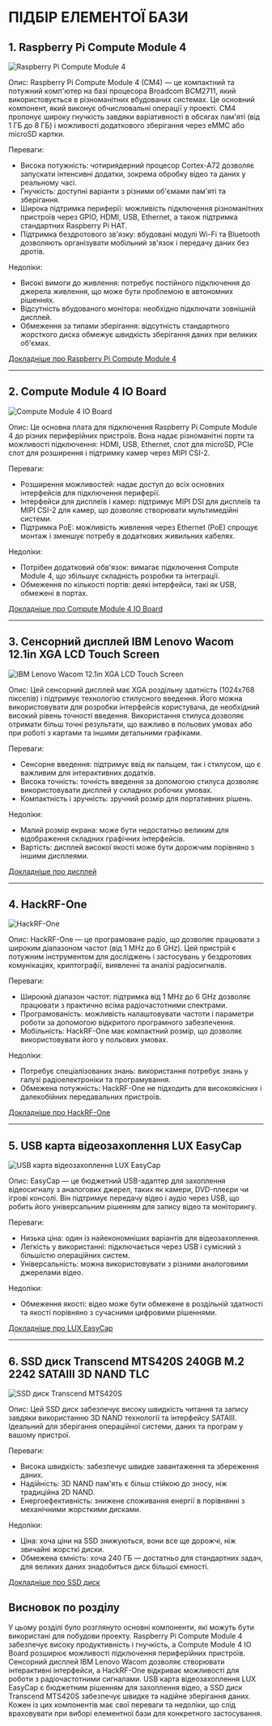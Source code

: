 <!-- ---
Деталі

[Rasberry Pi Compute Module 4](https://www.raspberrypi.com/products/compute-module-4/?variant=raspberry-pi-cm4108032)

![alt text](imgs/image-4.png)

Specification
Broadcom BCM2711 quad-core Cortex-A72 (ARM v8) 64-bit SoC @ 1.5GHz
H.265 (HEVC) (up to 4Kp60 decode), H.264 (up to 1080p60 decode, 1080p30 encode) 
OpenGL ES 3.1, Vulkan 1.0
Options for 1GB, 2GB, 4GB or 8GB LPDDR4-3200 SDRAM (depending on variant)
Options for 0GB ("Lite"), 8GB, 16GB or 32GB eMMC Flash memory (depending on variant)
Option for fully certified radio module:
2.4 GHz, 5.0 GHz IEEE 802.11 b/g/n/ac wireless;
Bluetooth 5.0, BLE;
On-board electronic switch to select either external or PCB trace antenna


[Compute Module 4 IO Board](https://www.raspberrypi.com/products/compute-module-4-io-board/)

![alt text](imgs/image-3.png)

Specification
External power connector (+12V, +5V)
2 x full-size HDMI® 2.0 connectors
2 x USB 2.0 connectors, with header for two additional connectors
Gigabit Ethernet RJ45 with PoE support
Micro USB socket for updating Compute Module 4
MicroSD card socket for Compute Module 4 Lite (without eMMC) variants
PCIe Gen 2 x1 socket
Standard fan connector
2 x MIPI DSI display FPC connectors (22-pin 0.5 mm pitch cable)
2 x MIPI CSI-2 camera FPC connectors (22-pin 0.5 mm pitch cable)
Standard Raspberry Pi HAT connectors
Real-time clock with battery socket and ability to wake Compute Module 4
Various jumpers to disable specific features, e.g. wireless connectivity, EEPROM writing


дисплей сенсорний з підтримкою стилусів
[IBM Lenovo Wacom 12.1in XGA LCD Touch Screen 13N7241 Laptop SU5R-12S05AS-02X](https://www.alancomputech.com/ibm-lenovo-wacom-12-1in-xga-lcd-touch-screen-13n7241-laptop-su5r-12s05as-02x-13n7241.html)

![alt text](imgs/image-2.png)

[HackRF-One](https://github.com/dodgymike/hackrf-wiki/blob/master/HackRF-One.md)

![alt text](imgs/image-1.png)

[USB карта відеозахоплення LUX EasyCap ](https://hard.rozetka.com.ua/ua/38510320/p38510320/)

![alt text](imgs/image.png)

[SSD диск Transcend MTS420S 240GB M.2 2242 SATAIII 3D NAND TLC (TS240GMTS420S)](https://hard.rozetka.com.ua/ua/transcend-ts240gmts420s/p436737317/)

![alt text](imgs/image-5.png)
--- -->


# ПІДБІР ЕЛЕМЕНТОЇ БАЗИ

## 1. Raspberry Pi Compute Module 4

![Raspberry Pi Compute Module 4](imgs/image-4.png)

Опис:
Raspberry Pi Compute Module 4 (CM4) — це компактний та потужний комп'ютер на базі процесора Broadcom BCM2711, який використовується в різноманітних вбудованих системах. Це основний компонент, який виконує обчислювальні операції у проекті. CM4 пропонує широку гнучкість завдяки варіативності в обсягах пам'яті (від 1 ГБ до 8 ГБ) і можливості додаткового зберігання через eMMC або microSD картки.

Переваги:
- Висока потужність: чотириядерний процесор Cortex-A72 дозволяє запускати інтенсивні додатки, зокрема обробку відео та даних у реальному часі.
- Гнучкість: доступні варіанти з різними об'ємами пам'яті та зберігання.
- Широка підтримка периферії: можливість підключення різноманітних пристроїв через GPIO, HDMI, USB, Ethernet, а також підтримка стандартних Raspberry Pi HAT.
- Підтримка бездротового зв'язку: вбудовані модулі Wi-Fi та Bluetooth дозволяють організувати мобільний зв'язок і передачу даних без дротів.

Недоліки:
- Високі вимоги до живлення: потребує постійного підключення до джерела живлення, що може бути проблемою в автономних рішеннях.
- Відсутність вбудованого монітора: необхідно підключати зовнішній дисплей.
- Обмеження за типами зберігання: відсутність стандартного жорсткого диска обмежує швидкість зберігання даних при великих об'ємах.

[Докладніше про Raspberry Pi Compute Module 4](https://www.raspberrypi.com/products/compute-module-4/?variant=raspberry-pi-cm4108032)

---


## 2. Compute Module 4 IO Board

![Compute Module 4 IO Board](imgs/image-3.png)

Опис:
Це основна плата для підключення Raspberry Pi Compute Module 4 до різних периферійних пристроїв. Вона надає різноманітні порти та можливості підключення: HDMI, USB, Ethernet, слот для microSD, PCIe слот для розширення і підтримку камер через MIPI CSI-2.

Переваги:
- Розширення можливостей: надає доступ до всіх основних інтерфейсів для підключення периферії.
- Інтерфейси для дисплеїв і камер: підтримує MIPI DSI для дисплеїв та MIPI CSI-2 для камер, що дозволяє створювати мультимедійні системи.
- Підтримка PoE: можливість живлення через Ethernet (PoE) спрощує монтаж і зменшує потребу в додаткових живильних кабелях.

Недоліки:
- Потрібен додатковий обв'язок: вимагає підключення Compute Module 4, що збільшує складність розробки та інтеграції.
- Обмеження по кількості портів: деякі інтерфейси, такі як USB, обмежені в портах.

[Докладніше про Compute Module 4 IO Board](https://www.raspberrypi.com/products/compute-module-4-io-board/)



---

## 3. Сенсорний дисплей IBM Lenovo Wacom 12.1in XGA LCD Touch Screen

![IBM Lenovo Wacom 12.1in XGA LCD Touch Screen](imgs/image-2.png)

Опис:
Цей сенсорний дисплей має XGA роздільну здатність (1024x768 пікселів) і підтримує технологію стилусного введення. Його можна використовувати для розробки інтерфейсів користувача, де необхідний високий рівень точності введення. Використання стилуса дозволяє отримати більш точні результати, що важливо в польових умовах або при роботі з картами та іншими детальними графіками.

Переваги:
- Сенсорне введення: підтримує ввід як пальцем, так і стилусом, що є важливим для інтерактивних додатків.
- Висока точність: точність введення за допомогою стилуса дозволяє використовувати дисплей у складних робочих умовах.
- Компактність і зручність: зручний розмір для портативних рішень.

Недоліки:
- Малий розмір екрана: може бути недостатньо великим для відображення складних графічних інтерфейсів.
- Вартість: дисплей високої якості може бути дорожчим порівняно з іншими дисплеями.

[Докладніше про дисплей](https://www.alancomputech.com/ibm-lenovo-wacom-12-1in-xga-lcd-touch-screen-13n7241-laptop-su5r-12s05as-02x-13n7241.html)

---

## 4. HackRF-One

![HackRF-One](imgs/image-1.png)

Опис:
HackRF-One — це програмоване радіо, що дозволяє працювати з широким діапазоном частот (від 1 MHz до 6 GHz). Цей пристрій є потужним інструментом для досліджень і застосувань у бездротових комунікаціях, криптографії, виявленні та аналізі радіосигналів.

Переваги:
- Широкий діапазон частот: підтримка від 1 MHz до 6 GHz дозволяє працювати з практично всіма радіочастотними спектрами.
- Програмованість: можливість налаштовувати частоти і параметри роботи за допомогою відкритого програмного забезпечення.
- Мобільність: HackRF-One має компактний розмір, що дозволяє використовувати його у польових умовах.

Недоліки:
- Потребує спеціалізованих знань: використання потребує знань у галузі радіоелектроніки та програмування.
- Обмежена потужність: HackRF-One не підходить для високоякісних і далекобійних передавальних пристроїв.

[Докладніше про HackRF-One](https://github.com/dodgymike/hackrf-wiki/blob/master/HackRF-One.md)

---

## 5. USB карта відеозахоплення LUX EasyCap

![USB карта відеозахоплення LUX EasyCap](imgs/image.png)

Опис:
EasyCap — це бюджетний USB-адаптер для захоплення відеосигналу з аналогових джерел, таких як камери, DVD-плеєри чи ігрові консолі. Він підтримує передачу відео і аудіо через USB, що робить його універсальним рішенням для запису відео та моніторингу.

Переваги:
- Низька ціна: один із найекономніших варіантів для відеозахоплення.
- Легкість у використанні: підключається через USB і сумісний з більшістю операційних систем.
- Універсальність: можна використовувати з різними аналоговими джерелами відео.

Недоліки:
- Обмеження якості: відео може бути обмежене в роздільній здатності та якості порівняно з сучасними цифровими рішеннями.

[Докладніше про LUX EasyCap](https://hard.rozetka.com.ua/ua/38510320/p38510320/)

---

## 6. SSD диск Transcend MTS420S 240GB M.2 2242 SATAIII 3D NAND TLC

![SSD диск Transcend MTS420S](imgs/image-5.png)

Опис:
Цей SSD диск забезпечує високу швидкість читання та запису завдяки використанню 3D NAND технології та інтерфейсу SATAIII. Ідеальний для зберігання операційної системи, даних та програм у вашому пристрої.

Переваги:
- Висока швидкість: забезпечує швидке завантаження та збереження даних.
- Надійність: 3D NAND пам'ять є більш стійкою до зносу, ніж традиційна 2D NAND.
- Енергоефективність: знижене споживання енергії в порівнянні з механічними жорсткими дисками.

Недоліки:
- Ціна: хоча ціни на SSD знижуються, вони все ще дорожчі, ніж звичайні жорсткі диски.
- Обмежена ємність: хоча 240 ГБ — достатньо для стандартних задач, для великих даних знадобиться диск більшої ємності.

[Докладніше про SSD диск](https://hard.rozetka.com.ua/ua/transcend-ts240gmts420s/p436737317/)



## Висновок по розділу  
У цьому розділі було розглянуто основні компоненти, які можуть бути використані для побудови проекту. Raspberry Pi Compute Module 4 забезпечує високу продуктивність і гнучкість, а Compute Module 4 IO Board розширює можливості підключення периферійних пристроїв. Сенсорний дисплей IBM Lenovo Wacom дозволяє створювати інтерактивні інтерфейси, а HackRF-One відкриває можливості для роботи з радіочастотними сигналами. USB карта відеозахоплення LUX EasyCap є бюджетним рішенням для захоплення відео, а SSD диск Transcend MTS420S забезпечує швидке та надійне зберігання даних. Кожен із цих компонентів має свої переваги та недоліки, що слід враховувати при виборі елементної бази для конкретного застосування.